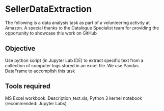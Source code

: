 # SellerDataExtraction
The following is a data analysis task as part of a volunteering activity at Amazon. A special thanks to the Catalogue Specialist team for providing the opportunity to showcase this work on GitHub
## Objective
Use python script (in Jupyter Lab IDE) to extract specific text from a collection of computer logs stored in an excel file. We use Pandas DataFrame to accomplish this task
## Tools required
MS Excel workbook: Description_text.xls, Python 3 kernel notebook (recommended: Jupyter Labs)
